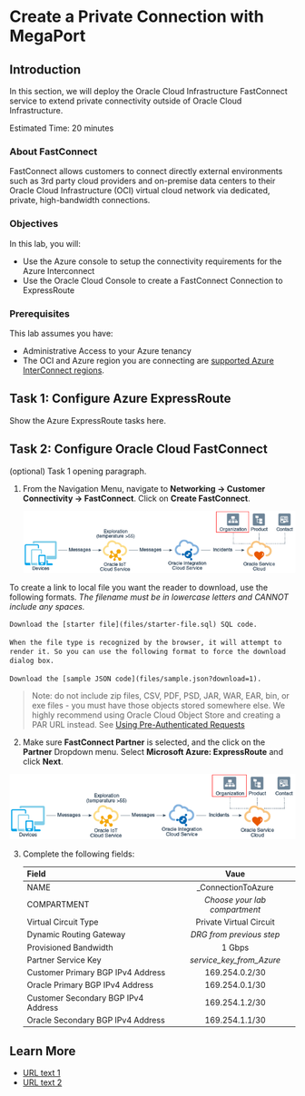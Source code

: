 # Create a Private Connection with MegaPort

## Introduction

In this section, we will deploy the Oracle Cloud Infrastructure FastConnect service to extend private connectivity outside of Oracle Cloud Infrastructure.

Estimated Time: 20 minutes

### About FastConnect

FastConnect allows customers to connect directly external environments such as 3rd party cloud providers and on-premise data centers to their Oracle Cloud Infrastructure (OCI) virtual cloud network via dedicated, private, high-bandwidth connections.

### Objectives

In this lab, you will:

* Use the Azure console to setup the connectivity requirements for the Azure Interconnect
* Use the Oracle Cloud Console to create a FastConnect Connection to ExpressRoute

### Prerequisites

This lab assumes you have:

* Administrative Access to your Azure tenancy
* The OCI and Azure region you are connecting are [supported Azure InterConnect regions](https://learn.microsoft.com/en-us/azure/virtual-machines/workloads/oracle/oracle-oci-overview#region-availability).


## Task 1: Configure Azure ExpressRoute

Show the Azure ExpressRoute tasks here.

## Task 2: Configure Oracle Cloud FastConnect

(optional) Task 1 opening paragraph.

1. From the Navigation Menu, navigate to **Networking -> Customer Connectivity -> FastConnect**. Click on **Create FastConnect**.

	![Image alt text](images/sample1.png)

  To create a link to local file you want the reader to download, use the following formats. _The filename must be in lowercase letters and CANNOT include any spaces._

	Download the [starter file](files/starter-file.sql) SQL code.

	When the file type is recognized by the browser, it will attempt to render it. So you can use the following format to force the download dialog box.

	Download the [sample JSON code](files/sample.json?download=1).

  > Note: do not include zip files, CSV, PDF, PSD, JAR, WAR, EAR, bin, or exe files - you must have those objects stored somewhere else. We highly recommend using Oracle Cloud Object Store and creating a PAR URL instead. See [Using Pre-Authenticated Requests](https://docs.cloud.oracle.com/en-us/iaas/Content/Object/Tasks/usingpreauthenticatedrequests.htm)

2. Make sure **FastConnect Partner** is selected, and the click on the **Partner** Dropdown menu. Select **Microsoft Azure: ExpressRoute** and click **Next**.

  ![Image alt text](images/sample1.png)

3. Complete the following fields:

    |                  **Field**              |    **Vaue**  |
    |----------------------------------------|:------------:|
    |NAME |    _ConnectionToAzure    |
    |COMPARTMENT |  *Choose your lab compartment*    |
    |Virtual Circuit Type|    Private Virtual Circuit    |
    |Dynamic Routing Gateway|  *DRG from previous step*  |
    |Provisioned Bandwidth|    1 Gbps    |
    |Partner Service Key|    *service_key_from_Azure*    |
    |Customer Primary BGP IPv4 Address|    169.254.0.2/30    |
    |Oracle Primary BGP IPv4 Address|    169.254.0.1/30    |
    |Customer Secondary BGP IPv4 Address|    169.254.1.2/30    |
    |Oracle Secondary BGP IPv4 Address|    169.254.1.1/30   |

## Learn More

* [URL text 1](http://docs.oracle.com)
* [URL text 2](http://docs.oracle.com)